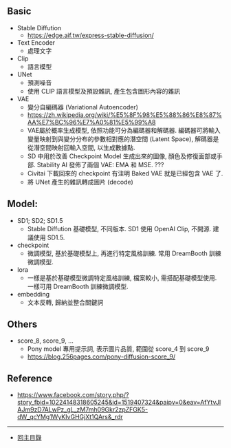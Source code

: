 ## Basic
- Stable Diffution
  - https://edge.aif.tw/express-stable-diffusion/
- Text Encoder
  - 處理文字
- Clip
  - 語言模型
- UNet
  - 預測噪音
  - 使用 CLIP 語言模型及預設雜訊, 產生包含圖形內容的雜訊
- VAE
  - 變分自編碼器 (Variational Autoencoder)
  - https://zh.wikipedia.org/wiki/%E5%8F%98%E5%88%86%E8%87%AA%E7%BC%96%E7%A0%81%E5%99%A8
  - VAE屬於概率生成模型, 依照功能可分為編碼器和解碼器. 編碼器可將輸入變量映射到與變分分布的參數相對應的潛空間 (Latent Space), 解碼器是從潛空間映射回輸入空間, 以生成數據點.
  - SD 中用於改善 Checkpoint Model 生成出來的圖像, 顏色及修復面部或手部. Stability AI 發佈了兩個 VAE: EMA 和 MSE. ???
  - Civitai 下載回來的 checkpoint 有注明 Baked VAE 就是已經包含 VAE 了.
  - 將 UNet 產生的雜訊轉成圖片 (decode)

## Model:
- SD1; SD2; SD1.5
  - Stable Diffution 基礎模型, 不同版本. SD1 使用 OpenAI Clip, 不開源. 建議使用 SD1.5.
- checkpoint
  - 微調模型, 基於基礎模型上, 再進行特定風格訓練. 常用 DreamBooth 訓練微調模型.
- lora
  - 一樣是基於基礎模型微調特定風格訓練, 檔案較小, 需搭配基礎模型使用. 一樣可用 DreamBooth 訓練微調模型.
- embedding
  - 文本反轉, 歸納並整合關鍵詞

## Others
- score_8, score_9, ...
  - Pony model 專用提示詞, 表示圖片品質, 範圍從 score_4 到 score_9
  - https://blog.256pages.com/pony-diffusion-score_9/

## Reference
- https://www.facebook.com/story.php/?story_fbid=10224148318605245&id=1519407324&paipv=0&eav=AfYtvJlAJm9zD7ALwPz_gL_zM7mh09Gkr2zpZFGK5-dW_qcYMg1WyKIvGHGjXt1QArs&_rdr



---

- [回主目錄](./index.md)
